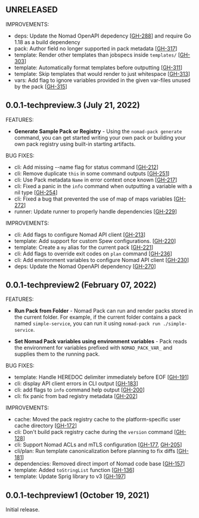 ## UNRELEASED

IMPROVEMENTS:
* deps: Update the Nomad OpenAPI depedency [[GH-288](https://github.com/hashicorp/nomad-pack/pull/288)] and require Go 1.18 as a build dependency
* pack: Author field no longer supported in pack metadata [[GH-317](https://github.com/hashicorp/nomad-pack/pull/317)]
* template: Render other templates than jobspecs inside `templates/` [[GH-303](https://github.com/hashicorp/nomad-pack/pull/303)]
* template: Automatically format templates before outputting [[GH-311](https://github.com/hashicorp/nomad-pack/pull/311)]
* template: Skip templates that would render to just whitespace [[GH-313](https://github.com/hashicorp/nomad-pack/pull/313)]
* vars: Add flag to ignore variables provided in the given var-files unused by the pack [[GH-315](https://github.com/hashicorp/nomad-pack/pull/315)]

## 0.0.1-techpreview.3 (July 21, 2022)

FEATURES:

* **Generate Sample Pack or Registry** - Using the `nomad-pack generate` command,
  you can get started writing your own pack or building your own pack registry
  using built-in starting artifacts.

BUG FIXES:

* cli: Add missing --name flag for status command [[GH-212](https://github.com/hashicorp/nomad-pack/pull/212)]
* cli: Remove duplicate `this` in some command outputs [[GH-251](https://github.com/hashicorp/nomad-pack/pull/251)]
* cli: Use Pack metadata `Name` in error context once known [[GH-217](https://github.com/hashicorp/nomad-pack/pull/217)]
* cli: Fixed a panic in the `info` command when outputting a variable with a nil type [[GH-254](https://github.com/hashicorp/nomad-pack/pull/254)]
* cli: Fixed a bug that prevented the use of map of maps variables [[GH-272](https://github.com/hashicorp/nomad-pack/pull/272)]
* runner: Update runner to properly handle dependencies [[GH-229](https://github.com/hashicorp/nomad-pack/pull/229)]

IMPROVEMENTS:

* cli: Add flags to configure Nomad API client [[GH-213](https://github.com/hashicorp/nomad-pack/pull/213)]
* template: Add support for custom Spew configurations. [[GH-220](https://github.com/hashicorp/nomad-pack/pull/220)]
* template: Create a `my` alias for the current pack [[GH-221](https://github.com/hashicorp/nomad-pack/pull/221)]
* cli: Add flags to override exit codes on `plan` command [[GH-236](https://github.com/hashicorp/nomad-pack/pull/236)]
* cli: Add environment variables to configure Nomad API client [[GH-230](https://github.com/hashicorp/nomad-pack/pull/230)]
* deps: Update the Nomad OpenAPI dependency [[GH-270](https://github.com/hashicorp/nomad-pack/pull/271)]

## 0.0.1-techpreview2 (February 07, 2022)

FEATURES:

* **Run Pack from Folder** - Nomad Pack can run and render packs stored in the current folder. For example, if the current folder
  contains a pack named `simple-service`, you can run it using `nomad-pack run ./simple-service`.

* **Set Nomad Pack variables using environment variables** - Pack reads the
  environment for variables prefixed with `NOMAD_PACK_VAR_` and supplies them to
  the running pack.

BUG FIXES:

* template: Handle HEREDOC delimiter immediately before EOF [[GH-191](https://github.com/hashicorp/nomad-pack/pull/191)]
* cli: display API client errors in CLI output [[GH-183](https://github.com/hashicorp/nomad-pack/pull/183)]
* cli: add flags to `info` command help output [[GH-200](https://github.com/hashicorp/nomad-pack/pull/200)]
* cli: fix panic from bad registry metadata [[GH-202](https://github.com/hashicorp/nomad-pack/pull/202)]

IMPROVEMENTS:

* cache: Moved the pack registry cache to the platform-specific user cache directory [[GH-172](https://github.com/hashicorp/nomad-pack/pull/172)]
* cli: Don't build pack registry cache during the `version` command [[GH-128](https://github.com/hashicorp/nomad-pack/pull/128)]
* cli: Support Nomad ACLs and mTLS configuration [[GH-177](https://github.com/hashicorp/nomad-pack/pull/177), [GH-205](https://github.com/hashicorp/nomad-pack/pull/205)]
* cli/plan: Run template canonicalization before planning to fix diffs [[GH-181](https://github.com/hashicorp/nomad-pack/pull/181)]
* dependencies: Removed direct import of Nomad code base [[GH-157](https://github.com/hashicorp/nomad-pack/pull/157)]
* template: Added `toStringList` function [[GH-136](https://github.com/hashicorp/nomad-pack/pull/136)]
* template: Update Sprig library to v3 [[GH-197](https://github.com/hashicorp/nomad-pack/pull/197)]


## 0.0.1-techpreview1 (October 19, 2021)

Initial release.
